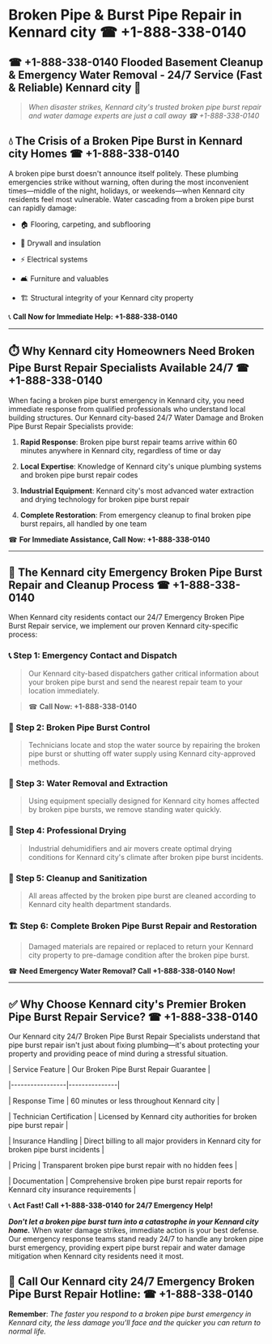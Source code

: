 # Broken Pipe & Burst Pipe Repair in Kennard city ☎ +1-888-338-0140  
## ☎ +1-888-338-0140 Flooded Basement Cleanup & Emergency Water Removal - 24/7 Service (Fast & Reliable) Kennard city 🚨  

> *When disaster strikes, Kennard city's trusted broken pipe burst repair and water damage experts are just a call away ☎ +1-888-338-0140*  

## 💧 The Crisis of a Broken Pipe Burst in Kennard city Homes ☎ +1-888-338-0140  

A broken pipe burst doesn't announce itself politely. These plumbing emergencies strike without warning, often during the most inconvenient times—middle of the night, holidays, or weekends—when Kennard city residents feel most vulnerable. Water cascading from a broken pipe burst can rapidly damage:  

* 🏠 Flooring, carpeting, and subflooring  
* 🧱 Drywall and insulation  
* ⚡ Electrical systems  
* 🛋️ Furniture and valuables  
* 🏗️ Structural integrity of your Kennard city property  

📞 **Call Now for Immediate Help: +1-888-338-0140**  

---  

## ⏱️ Why Kennard city Homeowners Need Broken Pipe Burst Repair Specialists Available 24/7 ☎ +1-888-338-0140  

When facing a broken pipe burst emergency in Kennard city, you need immediate response from qualified professionals who understand local building structures. Our Kennard city-based 24/7 Water Damage and Broken Pipe Burst Repair Specialists provide:  

1. **Rapid Response**: Broken pipe burst repair teams arrive within 60 minutes anywhere in Kennard city, regardless of time or day  
2. **Local Expertise**: Knowledge of Kennard city's unique plumbing systems and broken pipe burst repair codes  
3. **Industrial Equipment**: Kennard city's most advanced water extraction and drying technology for broken pipe burst repair  
4. **Complete Restoration**: From emergency cleanup to final broken pipe burst repairs, all handled by one team  

☎ **For Immediate Assistance, Call Now: +1-888-338-0140**  

---  

## 🔧 The Kennard city Emergency Broken Pipe Burst Repair and Cleanup Process ☎ +1-888-338-0140  

When Kennard city residents contact our 24/7 Emergency Broken Pipe Burst Repair service, we implement our proven Kennard city-specific process:  

### 📞 Step 1: Emergency Contact and Dispatch  
> Our Kennard city-based dispatchers gather critical information about your broken pipe burst and send the nearest repair team to your location immediately.  
> ☎ **Call Now: +1-888-338-0140**  

### 🚿 Step 2: Broken Pipe Burst Control  
> Technicians locate and stop the water source by repairing the broken pipe burst or shutting off water supply using Kennard city-approved methods.  

### 🌊 Step 3: Water Removal and Extraction  
> Using equipment specially designed for Kennard city homes affected by broken pipe bursts, we remove standing water quickly.  

### 💨 Step 4: Professional Drying  
> Industrial dehumidifiers and air movers create optimal drying conditions for Kennard city's climate after broken pipe burst incidents.  

### 🧼 Step 5: Cleanup and Sanitization  
> All areas affected by the broken pipe burst are cleaned according to Kennard city health department standards.  

### 🏗️ Step 6: Complete Broken Pipe Burst Repair and Restoration  
> Damaged materials are repaired or replaced to return your Kennard city property to pre-damage condition after the broken pipe burst.  

☎ **Need Emergency Water Removal? Call +1-888-338-0140 Now!**  

---  

## ✅ Why Choose Kennard city's Premier Broken Pipe Burst Repair Service? ☎ +1-888-338-0140  

Our Kennard city 24/7 Broken Pipe Burst Repair Specialists understand that pipe burst repair isn't just about fixing plumbing—it's about protecting your property and providing peace of mind during a stressful situation.  

| Service Feature | Our Broken Pipe Burst Repair Guarantee |  
|-----------------|---------------|  
| Response Time | 60 minutes or less throughout Kennard city |  
| Technician Certification | Licensed by Kennard city authorities for broken pipe burst repair |  
| Insurance Handling | Direct billing to all major providers in Kennard city for broken pipe burst incidents |  
| Pricing | Transparent broken pipe burst repair with no hidden fees |  
| Documentation | Comprehensive broken pipe burst repair reports for Kennard city insurance requirements |  

📞 **Act Fast! Call +1-888-338-0140 for 24/7 Emergency Help!**  

***Don't let a broken pipe burst turn into a catastrophe in your Kennard city home.*** When water damage strikes, immediate action is your best defense. Our emergency response teams stand ready 24/7 to handle any broken pipe burst emergency, providing expert pipe burst repair and water damage mitigation when Kennard city residents need it most.  

## 📱 Call Our Kennard city 24/7 Emergency Broken Pipe Burst Repair Hotline: ☎ +1-888-338-0140  

**Remember**: *The faster you respond to a broken pipe burst emergency in Kennard city, the less damage you'll face and the quicker you can return to normal life.*